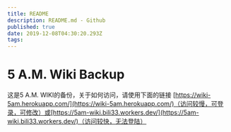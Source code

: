 ```yaml
---
title: README
description: README.md - Github
published: true
date: 2019-12-08T04:30:20.293Z
tags: 
---
```


# 5 A.M. Wiki Backup
这是5 A.M. WIKI的备份，关于如何访问，请使用下面的链接
[https://wiki-5am.herokuapp.com/](https://wiki-5am.herokuapp.com/)（访问较慢，可登录，可修改）或[https://5am-wiki.bili33.workers.dev/](https://5am-wiki.bili33.workers.dev/)（访问较快，无法登陆）
